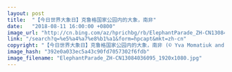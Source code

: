 ```yaml
---
layout: post
title:  "【今日世界大象日】克鲁格国家公园内的大象，南非"
date:   "2018-08-11 16:00:00 +0800"
image_url: "http://cn.bing.com/az/hprichbg/rb/ElephantParade_ZH-CN13084036095_1920x1080.jpg"
link: "/search?q=%e5%a4%a7%e8%b1%a1&form=hpcapt&mkt=zh-cn"
copyright: "【今日世界大象日】克鲁格国家公园内的大象，南非 (© Yva Momatiuk and John Eastcott/Minden Pictures)"
image_hash: "392e0a033ec5a43c90fd7057302f6fdb"
image_filename: "ElephantParade_ZH-CN13084036095_1920x1080.jpg"
---
```

